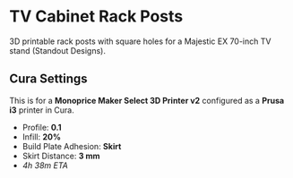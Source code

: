 # TV Cabinet Rack Posts

3D printable rack posts with square holes for a Majestic EX 70-inch TV stand (Standout Designs).

## Cura Settings

This is for a **Monoprice Maker Select 3D Printer v2** configured as a **Prusa i3** printer in Cura.

* Profile: **0.1**
* Infill: **20%**
* Build Plate Adhesion: **Skirt**
* Skirt Distance: **3 mm**
* *4h 38m ETA*
